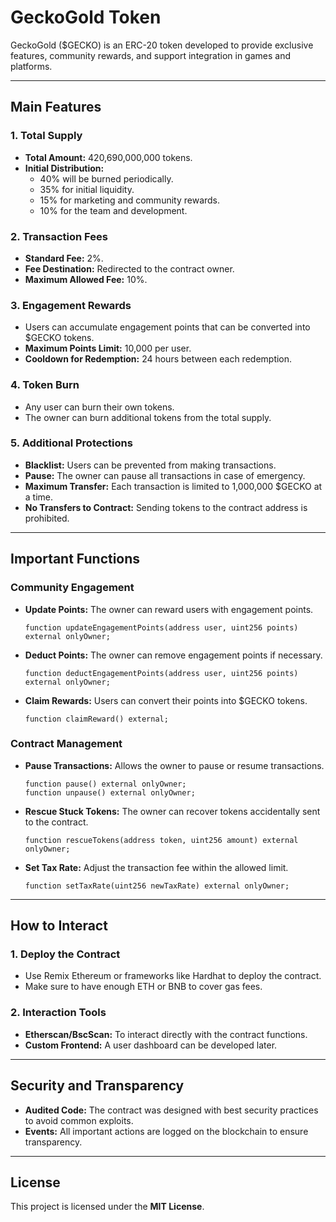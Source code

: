 
# GeckoGold Token

GeckoGold ($GECKO) is an ERC-20 token developed to provide exclusive features, community rewards, and support integration in games and platforms.

---

## Main Features

### 1. **Total Supply**
- **Total Amount:** 420,690,000,000 tokens.
- **Initial Distribution:**
  - 40% will be burned periodically.
  - 35% for initial liquidity.
  - 15% for marketing and community rewards.
  - 10% for the team and development.

### 2. **Transaction Fees**
- **Standard Fee:** 2%.
- **Fee Destination:** Redirected to the contract owner.
- **Maximum Allowed Fee:** 10%.

### 3. **Engagement Rewards**
- Users can accumulate engagement points that can be converted into $GECKO tokens.
- **Maximum Points Limit:** 10,000 per user.
- **Cooldown for Redemption:** 24 hours between each redemption.

### 4. **Token Burn**
- Any user can burn their own tokens.
- The owner can burn additional tokens from the total supply.

### 5. **Additional Protections**
- **Blacklist:** Users can be prevented from making transactions.
- **Pause:** The owner can pause all transactions in case of emergency.
- **Maximum Transfer:** Each transaction is limited to 1,000,000 $GECKO at a time.
- **No Transfers to Contract:** Sending tokens to the contract address is prohibited.

---

## Important Functions

### **Community Engagement**
- **Update Points:**
  The owner can reward users with engagement points.

  ```solidity
  function updateEngagementPoints(address user, uint256 points) external onlyOwner;
  ```

- **Deduct Points:**
  The owner can remove engagement points if necessary.

  ```solidity
  function deductEngagementPoints(address user, uint256 points) external onlyOwner;
  ```

- **Claim Rewards:**
  Users can convert their points into $GECKO tokens.

  ```solidity
  function claimReward() external;
  ```

### **Contract Management**
- **Pause Transactions:**
  Allows the owner to pause or resume transactions.

  ```solidity
  function pause() external onlyOwner;
  function unpause() external onlyOwner;
  ```

- **Rescue Stuck Tokens:**
  The owner can recover tokens accidentally sent to the contract.

  ```solidity
  function rescueTokens(address token, uint256 amount) external onlyOwner;
  ```

- **Set Tax Rate:**
  Adjust the transaction fee within the allowed limit.

  ```solidity
  function setTaxRate(uint256 newTaxRate) external onlyOwner;
  ```

---

## How to Interact

### 1. **Deploy the Contract**
- Use Remix Ethereum or frameworks like Hardhat to deploy the contract.
- Make sure to have enough ETH or BNB to cover gas fees.

### 2. **Interaction Tools**
- **Etherscan/BscScan:** To interact directly with the contract functions.
- **Custom Frontend:** A user dashboard can be developed later.

---

## Security and Transparency
- **Audited Code:** The contract was designed with best security practices to avoid common exploits.
- **Events:** All important actions are logged on the blockchain to ensure transparency.

---

## License
This project is licensed under the **MIT License**.

